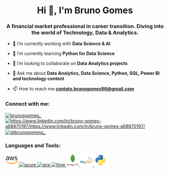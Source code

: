 <h1 align="center">Hi 👋, I'm Bruno Gomes</h1>
<h3 align="center">A financial market professional in career transition. Diving into the world of Technology, Data & Analytics.</h3>

- 🔭 I’m currently working with **Data Science & AI**

- 🌱 I’m currently learning **Python for Data Science**

- 👯 I’m looking to collaborate on **Data Analytics projects**

- 💬 Ask me about **Data Analytics, Data Science, Python, SQL, Power BI and technology content**

- 📫 How to reach me **contato.brunogomes96@gmail.com**

<h3 align="left">Connect with me:</h3>
<p align="left">
<a href="https://twitter.com/brunosgomes_" target="blank"><img align="center" src="https://raw.githubusercontent.com/rahuldkjain/github-profile-readme-generator/master/src/images/icons/Social/twitter.svg" alt="brunosgomes_" height="30" width="40" /></a>
<a href="https://linkedin.com/in/https://www.linkedin.com/in/bruno-gomes-a68870197/https://www.linkedin.com/in/bruno-gomes-a68870197/" target="blank"><img align="center" src="https://raw.githubusercontent.com/rahuldkjain/github-profile-readme-generator/master/src/images/icons/Social/linked-in-alt.svg" alt="https://www.linkedin.com/in/bruno-gomes-a68870197/https://www.linkedin.com/in/bruno-gomes-a68870197/" height="30" width="40" /></a>
<a href="https://instagram.com/@brunogomess_" target="blank"><img align="center" src="https://raw.githubusercontent.com/rahuldkjain/github-profile-readme-generator/master/src/images/icons/Social/instagram.svg" alt="@brunogomess_" height="30" width="40" /></a>
</p>

<h3 align="left">Languages and Tools:</h3>
<p align="left"> <a href="https://aws.amazon.com" target="_blank" rel="noreferrer"> <img src="https://raw.githubusercontent.com/devicons/devicon/master/icons/amazonwebservices/amazonwebservices-original-wordmark.svg" alt="aws" width="40" height="40"/> </a> <a href="https://azure.microsoft.com/en-in/" target="_blank" rel="noreferrer"> <img src="https://www.vectorlogo.zone/logos/microsoft_azure/microsoft_azure-icon.svg" alt="azure" width="40" height="40"/> </a> <a href="https://cloud.google.com" target="_blank" rel="noreferrer"> <img src="https://www.vectorlogo.zone/logos/google_cloud/google_cloud-icon.svg" alt="gcp" width="40" height="40"/> </a> <a href="https://hive.apache.org/" target="_blank" rel="noreferrer"> <img src="https://www.vectorlogo.zone/logos/apache_hive/apache_hive-icon.svg" alt="hive" width="40" height="40"/> </a> <a href="https://www.mongodb.com/" target="_blank" rel="noreferrer"> <img src="https://raw.githubusercontent.com/devicons/devicon/master/icons/mongodb/mongodb-original-wordmark.svg" alt="mongodb" width="40" height="40"/> </a> <a href="https://www.mysql.com/" target="_blank" rel="noreferrer"> <img src="https://raw.githubusercontent.com/devicons/devicon/master/icons/mysql/mysql-original-wordmark.svg" alt="mysql" width="40" height="40"/> </a> <a href="https://www.python.org" target="_blank" rel="noreferrer"> <img src="https://raw.githubusercontent.com/devicons/devicon/master/icons/python/python-original.svg" alt="python" width="40" height="40"/> </a> </p>
